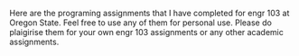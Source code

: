 Here are the programing assignments that I have completed for engr 103 at Oregon State. Feel free to use any of them for personal use. 
Please do plaigirise them for your own engr 103 assignments or any other academic assignments.
